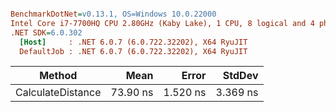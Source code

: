 ``` ini

BenchmarkDotNet=v0.13.1, OS=Windows 10.0.22000
Intel Core i7-7700HQ CPU 2.80GHz (Kaby Lake), 1 CPU, 8 logical and 4 physical cores
.NET SDK=6.0.302
  [Host]     : .NET 6.0.7 (6.0.722.32202), X64 RyuJIT
  DefaultJob : .NET 6.0.7 (6.0.722.32202), X64 RyuJIT


```
|            Method |     Mean |    Error |   StdDev |
|------------------ |---------:|---------:|---------:|
| CalculateDistance | 73.90 ns | 1.520 ns | 3.369 ns |
